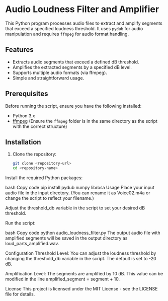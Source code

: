 # Audio Loudness Filter and Amplifier

This Python program processes audio files to extract and amplify segments that exceed a specified loudness threshold. It uses `pydub` for audio manipulation and requires `ffmpeg` for audio format handling.

## Features

- Extracts audio segments that exceed a defined dB threshold.
- Amplifies the extracted segments by a specified dB level.
- Supports multiple audio formats (via ffmpeg).
- Simple and straightforward usage.

## Prerequisites

Before running the script, ensure you have the following installed:

- Python 3.x
- [ffmpeg](https://ffmpeg.org/download.html) (Ensure the `ffmpeg` folder is in the same directory as the script with the correct structure)


## Installation

1. Clone the repository:

   ```bash
   git clone <repository-url>
   cd <repository-name>
Install the required Python packages:

bash
Copy code
pip install pydub numpy librosa
Usage
Place your input audio file in the input directory. (You can rename it as Voice02.m4a or change the script to reflect your filename.)

Adjust the threshold_db variable in the script to set your desired dB threshold.

Run the script:

bash
Copy code
python audio_loudness_filter.py
The output audio file with amplified segments will be saved in the output directory as loud_parts_amplified.wav.

Configuration
Threshold Level: You can adjust the loudness threshold by changing the threshold_db variable in the script. The default is set to -20 dB.

Amplification Level: The segments are amplified by 10 dB. This value can be modified in the line amplified_segment = segment + 10.

License
This project is licensed under the MIT License - see the LICENSE file for details.
